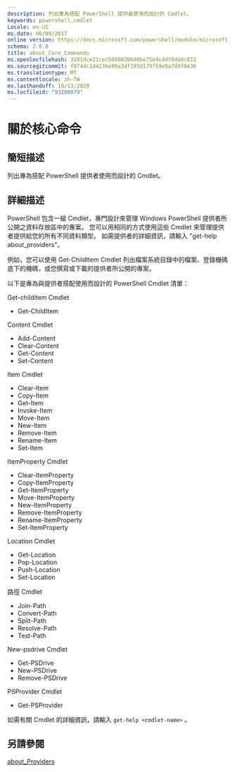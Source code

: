 ```yaml
---
description: 列出專為搭配 PowerShell 提供者使用而設計的 Cmdlet。
keywords: powershell,cmdlet
Locale: en-US
ms.date: 06/09/2017
online version: https://docs.microsoft.com/powershell/module/microsoft.powershell.core/about/about_core_commands?view=powershell-5.1&WT.mc_id=ps-gethelp
schema: 2.0.0
title: about_Core_Commands
ms.openlocfilehash: 3391dce21cec5080020640be75e4c4df9da0c812
ms.sourcegitcommit: f874dc1d4236e06a3df195d179f59e0a7d9f8436
ms.translationtype: MT
ms.contentlocale: zh-TW
ms.lasthandoff: 10/13/2020
ms.locfileid: "93208079"
---
```

# <a name="about-core-commands"></a>關於核心命令

## <a name="short-description"></a>簡短描述

列出專為搭配 PowerShell 提供者使用而設計的 Cmdlet。

## <a name="long-description"></a>詳細描述

PowerShell 包含一組 Cmdlet，專門設計來管理 Windows PowerShell 提供者所公開之資料存放區中的專案。
您可以用相同的方式使用這些 Cmdlet 來管理提供者提供給您的所有不同資料類型。 如需提供者的詳細資訊，請輸入 "get-help about_providers"。

例如，您可以使用 Get-ChildItem Cmdlet 列出檔案系統目錄中的檔案、登錄機碼底下的機碼，或您撰寫或下載的提供者所公開的專案。

以下是專為與提供者搭配使用而設計的 PowerShell Cmdlet 清單：

Get-childitem Cmdlet

- Get-ChildItem

Content Cmdlet

- Add-Content
- Clear-Content
- Get-Content
- Set-Content

Item Cmdlet

- Clear-Item
- Copy-Item
- Get-Item
- Invoke-Item
- Move-Item
- New-Item
- Remove-Item
- Rename-Item
- Set-Item

ItemProperty Cmdlet

- Clear-ItemProperty
- Copy-ItemProperty
- Get-ItemProperty
- Move-ItemProperty
- New-ItemProperty
- Remove-ItemProperty
- Rename-ItemProperty
- Set-ItemProperty

Location Cmdlet

- Get-Location
- Pop-Location
- Push-Location
- Set-Location

路徑 Cmdlet

- Join-Path
- Convert-Path
- Split-Path
- Resolve-Path
- Test-Path

New-psdrive Cmdlet

- Get-PSDrive
- New-PSDrive
- Remove-PSDrive

PSProvider Cmdlet

- Get-PSProvider

如需有關 Cmdlet 的詳細資訊，請輸入 `get-help <cmdlet-name>` 。

## <a name="see-also"></a>另請參閱

[about_Providers](about_Providers.md)
